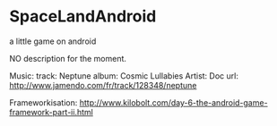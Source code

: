 SpaceLandAndroid
================

a little game on android

NO description for the moment.



Music:
	track: Neptune
	album: Cosmic Lullabies
	Artist: Doc
	url: http://www.jamendo.com/fr/track/128348/neptune
	
Frameworkisation:
	http://www.kilobolt.com/day-6-the-android-game-framework-part-ii.html
